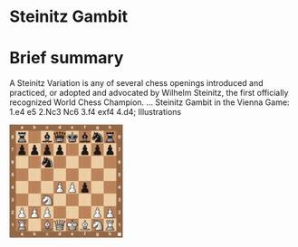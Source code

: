 
Steinitz Gambit
===============

# Brief summary


A Steinitz Variation is any of several chess openings introduced and practiced, or adopted and advocated by Wilhelm Steinitz, the first officially recognized World Chess Champion. ... Steinitz Gambit in the Vienna Game: 1.e4 e5 2.Nc3 Nc6 3.f4 exf4 4.d4; Illustrations

<img src="/img/Steinitz Gambit.jpg" width="200"/>